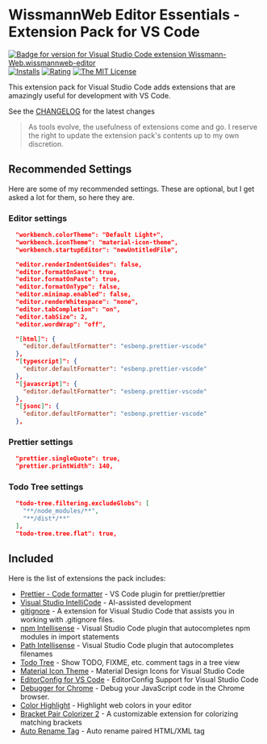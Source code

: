# WissmannWeb Editor Essentials - Extension Pack for VS Code

[![Badge for version for Visual Studio Code extension Wissmann-Web.wissmannweb-editor](https://vsmarketplacebadge.apphb.com/version/Wissmann-Web.wissmannweb-editor.svg?color=blue&style=?style=for-the-badge&logo=visual-studio-code)](https://marketplace.visualstudio.com/items?itemName=Wissmann-Web.wissmannweb-editor) [![Installs](https://vsmarketplacebadge.apphb.com/installs-short/Wissmann-Web.wissmannweb-editor.svg?color=blue&style=flat-square)](https://marketplace.visualstudio.com/items?itemName=Wissmann-Web.wissmannweb-editor) [![Rating](https://vsmarketplacebadge.apphb.com/rating-star/Wissmann-Web.wissmannweb-editor.svg?color=blue&style=flat-square)](https://marketplace.visualstudio.com/items?itemName=Wissmann-Web.wissmannweb-editor) [![The MIT License](https://img.shields.io/badge/license-MIT-orange.svg?color=blue&style=flat-square)](http://opensource.org/licenses/MIT)

This extension pack for Visual Studio Code adds extensions that are amazingly useful for development with VS Code.

See the [CHANGELOG](CHANGELOG.md) for the latest changes

> As tools evolve, the usefulness of extensions come and go. I reserve the right to update the extension pack's contents up to my own discretion.

## Recommended Settings

Here are some of my recommended settings. These are optional, but I get asked a lot for them, so here they are.

### Editor settings

```json
  "workbench.colorTheme": "Default Light+",
  "workbench.iconTheme": "material-icon-theme",
  "workbench.startupEditor": "newUntitledFile",

  "editor.renderIndentGuides": false,
  "editor.formatOnSave": true,
  "editor.formatOnPaste": true,
  "editor.formatOnType": false,
  "editor.minimap.enabled": false,
  "editor.renderWhitespace": "none",
  "editor.tabCompletion": "on",
  "editor.tabSize": 2,
  "editor.wordWrap": "off",

  "[html]": {
    "editor.defaultFormatter": "esbenp.prettier-vscode"
  },
  "[typescript]": {
    "editor.defaultFormatter": "esbenp.prettier-vscode"
  },
  "[javascript]": {
    "editor.defaultFormatter": "esbenp.prettier-vscode"
  },
  "[jsonc]": {
    "editor.defaultFormatter": "esbenp.prettier-vscode"
  },
```

### Prettier settings

```json
  "prettier.singleQuote": true,
  "prettier.printWidth": 140,
```

### Todo Tree settings

```json
  "todo-tree.filtering.excludeGlobs": [
    "**/node_modules/**",
    "**/dist*/**"
  ],
  "todo-tree.tree.flat": true,
```

## Included

Here is the list of extensions the pack includes:

- [Prettier - Code formatter](https://marketplace.visualstudio.com/items?itemName=esbenp.prettier-vscode) - VS Code plugin for prettier/prettier
- [Visual Studio IntelliCode](https://marketplace.visualstudio.com/items?itemName=VisualStudioExptTeam.vscodeintellicode) - AI-assisted development
- [gitignore](https://marketplace.visualstudio.com/items?itemName=codezombiech.gitignore) - A extension for Visual Studio Code that assists you in working with .gitignore files.
- [npm Intellisense](https://marketplace.visualstudio.com/items?itemName=christian-kohler.npm-intellisense) - Visual Studio Code plugin that autocompletes npm modules in import statements
- [Path Intellisense](https://marketplace.visualstudio.com/items?itemName=christian-kohler.path-intellisense) - Visual Studio Code plugin that autocompletes filenames
- [Todo Tree](https://marketplace.visualstudio.com/items?itemName=Gruntfuggly.todo-tree) - Show TODO, FIXME, etc. comment tags in a tree view
- [Material Icon Theme](https://marketplace.visualstudio.com/items?itemName=PKief.material-icon-theme) - Material Design Icons for Visual Studio Code
- [EditorConfig for VS Code](https://marketplace.visualstudio.com/items?itemName=EditorConfig.EditorConfig) - EditorConfig Support for Visual Studio Code
- [Debugger for Chrome](https://marketplace.visualstudio.com/items?itemName=msjsdiag.debugger-for-chrome) - Debug your JavaScript code in the Chrome browser.
- [Color Highlight](https://marketplace.visualstudio.com/items?itemName=naumovs.color-highlight) - Highlight web colors in your editor
- [Bracket Pair Colorizer 2](https://marketplace.visualstudio.com/items?itemName=CoenraadS.bracket-pair-colorizer-2) - A customizable extension for colorizing matching brackets
- [Auto Rename Tag](https://marketplace.visualstudio.com/items?itemName=formulahendry.auto-rename-tag) - Auto rename paired HTML/XML tag
